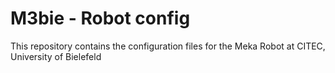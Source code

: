 # M3bie - Robot config
This repository contains the configuration files for the Meka Robot at CITEC, University of Bielefeld
